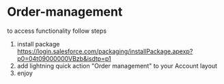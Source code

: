 # Order-management
to access functionality follow steps
1) install package https://login.salesforce.com/packaging/installPackage.apexp?p0=04t09000000VBzb&isdtp=p1
2) add lightning quick action "Order management" to your Account layout
3) enjoy
